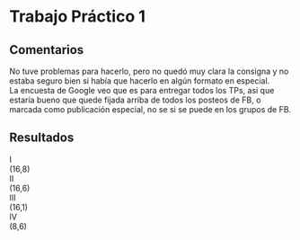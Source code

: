 # Trabajo Práctico 1
## Comentarios

No tuve problemas para hacerlo, pero no quedó muy clara la consigna y no estaba seguro bien si había que
hacerlo en algún formato en especial.  
La encuesta de Google veo que es para entregar todos los TPs, asi que estaría bueno que quede fijada arriba de
todos los posteos de FB, o marcada como publicación especial, no se si se puede en los grupos de FB. 


## Resultados
I  
(16,8)  
II  
(16,6)  
III  
(16,1)  
IV  
(8,6)  
